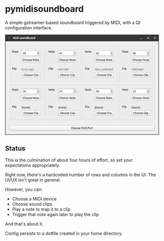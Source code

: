 # pymidisoundboard

A simple gstreamer-based soundboard triggered by MIDI, with a Qt configuration interface.

![screenshot](/screenshot.png)

## Status

This is the culmination of about four hours of effort, so set your expectations appropriately.

Right now, there's a hardcoded number of rows and columns in the UI. The UI/UX isn't great in general.

However, you can:

- Choose a MIDI device
- Choose sound clips
- Play a note to map it to a clip
- Trigger that note again later to play the clip

And that's about it.

Config persists to a dotfile created in your home directory.

